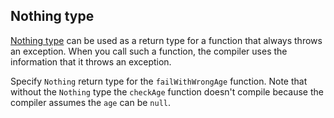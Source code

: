 ## Nothing type

[Nothing type](https://kotlinlang.org/docs/reference/exceptions.html#the-nothing-type)
can be used as a return type for a function that always throws an exception.
When you call such a function, the compiler uses the information that it throws an exception.

Specify `Nothing` return type for the `failWithWrongAge` function.
Note that without the `Nothing` type the `checkAge` function doesn't compile
because the compiler assumes the `age` can be `null`.
